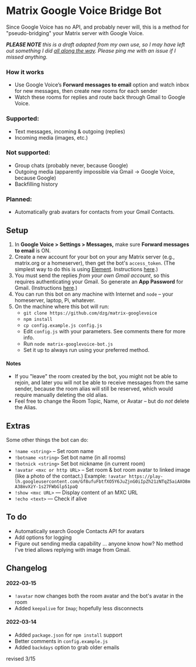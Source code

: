 # Matrix Google Voice Bridge Bot

Since Google Voice has no API, and probably never will, this is a method for "pseudo-bridging" your Matrix server with Google Voice.

_**PLEASE NOTE** this is a draft adapted from my own use, so I may have left out something I did_ [_all along the way_](https://www.youtube.com/watch?v=IkA9b5UWr9g)_. Please ping me with an issue if I missed anything._

### How it works

*   Use Google Voice’s **Forward messages to email** option and watch inbox for new messages, then create new rooms for each sender
*   Watch these rooms for replies and route back through Gmail to Google Voice.

### Supported:

*   Text messages, incoming & outgoing (replies)
*   Incoming media (images, etc.)

### Not supported:

*   Group chats (probably never, because Google)
*   Outgoing media (apparently impossible via Gmail → Google Voice, because Google)
*   Backfilling history

### Planned:

*   Automatically grab avatars for contacts from your Gmail Contacts.

## Setup

1.  In **Google Voice > Settings > Messages,** make sure **Forward messages to email** is ON.
2.  Create a new account for your bot on your any Matrix server (e.g., matrix.org or a homeserver), then get the bot's `access_token`. (The simplest way to do this is using [Element](https://element.io/). Instructions [here](https://t2bot.io/docs/access_tokens/).)
3.  You must send the replies _from your own Gmail account_, so this requires authenticating your Gmail. So generate an **App Password** for Gmail. (Instructions [here](https://support.google.com/accounts/answer/185833).)
4.  You can run this bot on any machine with Internet and `node` – your homeserver, laptop, Pi, whatever. 
5.  On the machine where this bot will run:
    -  `git clone https://github.com/dzg/matrix-googlevoice`
    -  `npm install`
    -  `cp config.example.js config.js`
    -  Edit `config.js` with your parameters. See comments there for more info.
    -  Run `node matrix-googlevoice-bot.js` 
    -  Set it up to always run using your preferred method.

#### Notes

*   If you "leave" the room created by the bot, you might not be able to rejoin, and later you will not be able to receive messages from the same sender, because the room alias will still be reserved, which would require manually deleting the old alias.
*   Feel free to change the Room Topic, Name, or Avatar – but do _not_ delete the Alias.

## Extras

Some other things the bot can do:

*   `!name <string>` – Set room name
*   `!botname <string>` Set bot name (in all rooms)
*   `!botnick <string>` Set bot nickname (in current room)
*   `!avatar <mxc or http URL>` – Set room & bot room avatar to linked image (like a photo of the contact.) Example: `!avatar https://play-lh.googleusercontent.com/Gf8ufuFbtfXO5Y6JuZjnG0iIpZh21zNTqZ5aiAXO8mA38mvXzY-1s27FWbGlp51paQ`
*   `!show <mxc URL>` — Display content of an MXC URL
*   `!echo <text>` — Check if alive

## To do

*   Automatically search Google Contacts API for avatars
*   Add options for logging
*   Figure out sending media capability ... anyone know how? No method I've tried allows replying with image from Gmail.

## Changelog

#### 2022-03-15
* `!avatar` now changes both the room avatar and the bot's avatar in the room
* Added `keepalive` for `Imap`; hopefully less disconnects
#### 2022-03-14
* Added `package.json` for `npm install` support
* Better comments in `config.example.js`
* Added `backdays` option to grab older emails


revised 3/15
